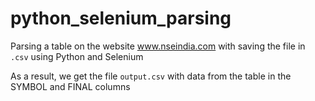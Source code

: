 # python_selenium_parsing

Parsing a table on the website www.nseindia.com with saving the file in `.csv` using Python and Selenium

As a result, we get the file `output.csv` with data from the table in the SYMBOL and FINAL columns
